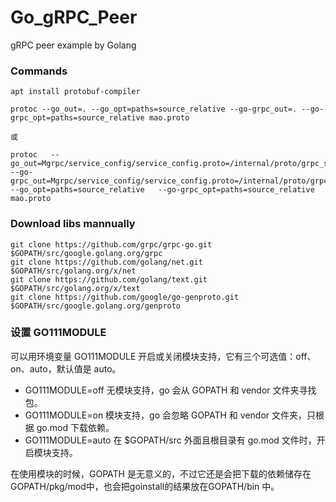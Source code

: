# Go_gRPC_Peer
gRPC peer example by Golang


### Commands

```
apt install protobuf-compiler
```

```
protoc --go_out=. --go_opt=paths=source_relative --go-grpc_out=. --go-grpc_opt=paths=source_relative mao.proto

或

protoc   --go_out=Mgrpc/service_config/service_config.proto=/internal/proto/grpc_service_config:.   --go-grpc_out=Mgrpc/service_config/service_config.proto=/internal/proto/grpc_service_config:.   --go_opt=paths=source_relative   --go-grpc_opt=paths=source_relative mao.proto
```

### Download libs mannually

```
git clone https://github.com/grpc/grpc-go.git $GOPATH/src/google.golang.org/grpc
git clone https://github.com/golang/net.git $GOPATH/src/golang.org/x/net
git clone https://github.com/golang/text.git $GOPATH/src/golang.org/x/text
git clone https://github.com/google/go-genproto.git $GOPATH/src/google.golang.org/genproto
```

### 设置 GO111MODULE
可以用环境变量 GO111MODULE 开启或关闭模块支持，它有三个可选值：off、on、auto，默认值是 auto。

* GO111MODULE=off 无模块支持，go 会从 GOPATH 和 vendor 文件夹寻找包。
* GO111MODULE=on 模块支持，go 会忽略 GOPATH 和 vendor 文件夹，只根据 go.mod 下载依赖。
* GO111MODULE=auto 在 $GOPATH/src 外面且根目录有 go.mod 文件时，开启模块支持。

在使用模块的时候，GOPATH 是无意义的，不过它还是会把下载的依赖储存在 GOPATH/pkg/mod中，也会把goinstall的结果放在GOPATH/bin 中。
